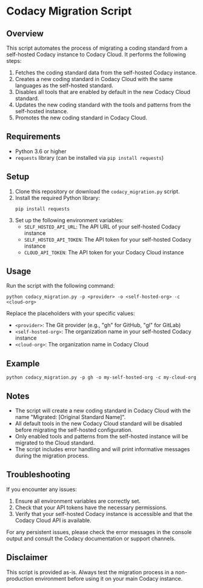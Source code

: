 # Codacy Migration Script

## Overview

This script automates the process of migrating a coding standard from a self-hosted Codacy instance to Codacy Cloud. It performs the following steps:

1. Fetches the coding standard data from the self-hosted Codacy instance.
2. Creates a new coding standard in Codacy Cloud with the same languages as the self-hosted standard.
3. Disables all tools that are enabled by default in the new Codacy Cloud standard.
4. Updates the new coding standard with the tools and patterns from the self-hosted instance.
5. Promotes the new coding standard in Codacy Cloud.

## Requirements

- Python 3.6 or higher
- `requests` library (can be installed via `pip install requests`)

## Setup

1. Clone this repository or download the `codacy_migration.py` script.
2. Install the required Python library:
   ```
   pip install requests
   ```
3. Set up the following environment variables:
   - `SELF_HOSTED_API_URL`: The API URL of your self-hosted Codacy instance 
   - `SELF_HOSTED_API_TOKEN`: The API token for your self-hosted Codacy instance
   - `CLOUD_API_TOKEN`: The API token for your Codacy Cloud instance

## Usage

Run the script with the following command:

```
python codacy_migration.py -p <provider> -o <self-hosted-org> -c <cloud-org>
```

Replace the placeholders with your specific values:
- `<provider>`: The Git provider (e.g., "gh" for GitHub, "gl" for GitLab)
- `<self-hosted-org>`: The organization name in your self-hosted Codacy instance
- `<cloud-org>`: The organization name in Codacy Cloud

## Example

```
python codacy_migration.py -p gh -o my-self-hosted-org -c my-cloud-org
```

## Notes

- The script will create a new coding standard in Codacy Cloud with the name "Migrated: [Original Standard Name]".
- All default tools in the new Codacy Cloud standard will be disabled before migrating the self-hosted configuration.
- Only enabled tools and patterns from the self-hosted instance will be migrated to the Cloud standard.
- The script includes error handling and will print informative messages during the migration process.

## Troubleshooting

If you encounter any issues:
1. Ensure all environment variables are correctly set.
2. Check that your API tokens have the necessary permissions.
3. Verify that your self-hosted Codacy instance is accessible and that the Codacy Cloud API is available.

For any persistent issues, please check the error messages in the console output and consult the Codacy documentation or support channels.

## Disclaimer

This script is provided as-is. Always test the migration process in a non-production environment before using it on your main Codacy instance.
